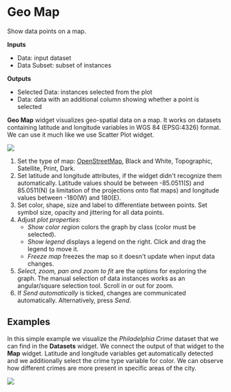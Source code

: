 Geo Map
=======

Show data points on a map.

**Inputs**

- Data: input dataset
- Data Subset: subset of instances

**Outputs**

- Selected Data: instances selected from the plot
- Data: data with an additional column showing whether a point is selected


**Geo Map** widget visualizes geo-spatial data on a map. It works on datasets containing latitude and longitude variables in WGS 84 (EPSG:4326) format. We can use it much like we use Scatter Plot widget.

![](images/GeoMap-stamped.png) 

1. Set the type of map: [OpenStreetMap](http://www.openstreetmap.org), Black and White, Topographic, Satellite, Print, Dark.
2. Set latitude and longitude attributes, if the widget didn't recognize them automatically. Latitude values should be between -85.0511(S) and 85.0511(N) (a limitation of the projections onto flat maps) and longitude values between -180(W) and 180(E).
3. Set color, shape, size and label to differentiate between points. Set symbol size, opacity and jittering for all data points.
4. Adjust *plot properties*:
   - *Show color region* colors the graph by class (color must be selected).
   - *Show legend* displays a legend on the right. Click and drag the legend to move it.
   - *Freeze map* freezes the map so it doesn't update when input data changes.
5. *Select, zoom, pan and zoom to fit* are the options for exploring the graph. The manual selection of data instances works as an angular/square selection tool. Scroll in or out for zoom.
6. If *Send automatically* is ticked, changes are communicated automatically. Alternatively, press *Send*.

Examples
--------

In this simple example we visualize the *Philadelphia Crime* dataset that we can find in the **Datasets** widget. We connect the output of that widget to the **Map** widget. Latitude and longitude variables get automatically detected and we additionally select the crime type variable for color. We can observe how different crimes are more present in specific areas of the city. 

![](images/GeoMap-Example.png)
